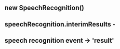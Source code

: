 ## new SpeechRecognition()

## speechRecognition.interimResults - 

## speech recognition event -> 'result'